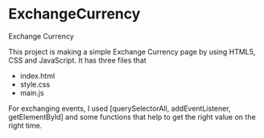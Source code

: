 # ExchangeCurrency
Exchange Currency

This project is making a simple Exchange Currency page by using HTML5, CSS and JavaScript.
It has three files that
* index.html
* style.css
* main.js

For exchanging events, I used [querySelectorAll, addEventListener, getElementById] and some functions that help to get the right value on the right time.
